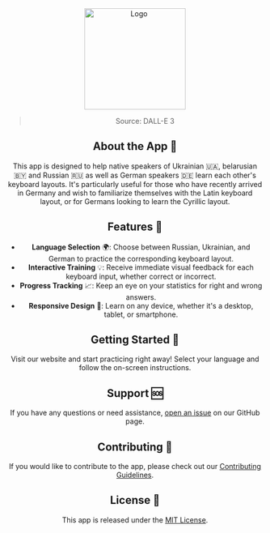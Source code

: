 
<div align="center">
<a href="https://github.com/NicoFilips/TypeBridge/">
  <img src="https://user-images.githubusercontent.com/35654361/293506140-10e8bbce-118b-4096-9a98-35ea8af3a940.png" alt="Logo" width="200" height="200">
</a>
<blockquote>
  <p>Source: DALL-E 3</p>
</blockquote>


## About the App 📖

This app is designed to help native speakers of Ukrainian 🇺🇦, belarusian🇧🇾 and Russian 🇷🇺 as well as German speakers 🇩🇪 learn each other's keyboard layouts. It's particularly useful for those who have recently arrived in Germany and wish to familiarize themselves with the Latin keyboard layout, or for Germans looking to learn the Cyrillic layout.

## Features 🚀

- **Language Selection** 🌍: Choose between Russian, Ukrainian, and German to practice the corresponding keyboard layout.
- **Interactive Training** 💡: Receive immediate visual feedback for each keyboard input, whether correct or incorrect.
- **Progress Tracking** 📈: Keep an eye on your statistics for right and wrong answers.
- **Responsive Design** 📱: Learn on any device, whether it's a desktop, tablet, or smartphone.

## Getting Started 🏁

Visit our website and start practicing right away! Select your language and follow the on-screen instructions.

## Support 🆘

If you have any questions or need assistance, [open an issue](link-to-issues) on our GitHub page.

## Contributing 👥

If you would like to contribute to the app, please check out our [Contributing Guidelines](link-to-CONTRIBUTING.md).

## License 📄

This app is released under the [MIT License](link-to-LICENSE).
